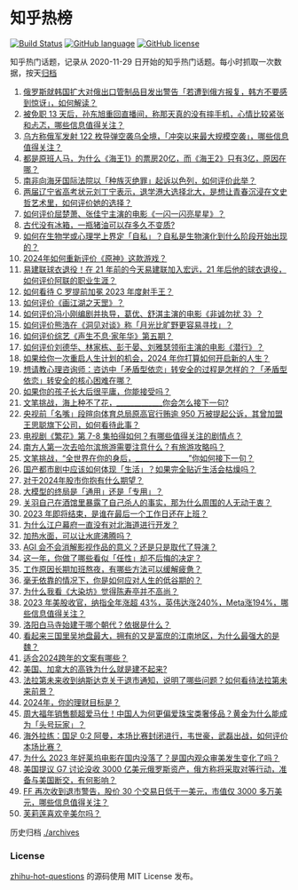 # 知乎热榜
[![Build Status](https://github.com/ToWeLong/zhihu-hot-questions/workflows/CI/badge.svg)](https://github.com/ToWeLong/zhihu-hot-questions/actions)
[![GitHub language](https://img.shields.io/badge/language-golang-orange.svg)](https://golang.org/)
[![GitHub license](https://img.shields.io/github/license/ToWeLong/zhihu-hot-questions)](https://github.com/ToWeLong/zhihu-hot-questions/blob/main/LICENSE)

知乎热门话题，记录从 2020-11-29 日开始的知乎热门话题。每小时抓取一次数据，按天[归档](./archives)

<!-- BEGIN -->

1. [俄罗斯就韩国扩大对俄出口管制品目发出警告「若遭到俄方报复，韩方不要感到惊讶」，如何解读？](https://www.zhihu.com/question/637266041)
1. [被免职 13 天后，孙东旭重回直播间，称那天真的没有摔手机，心情比较紧张和忐忑，哪些信息值得关注？](https://www.zhihu.com/question/637387531)
1. [乌方称俄军发射 122 枚导弹空袭乌全境，「冲突以来最大规模空袭」，哪些信息值得关注？](https://www.zhihu.com/question/637390854)
1. [都是原班人马，为什么《海王1》的票房20亿，而《海王2》只有3亿，原因在哪？](https://www.zhihu.com/question/636635627)
1. [南非向海牙国际法院以「种族灭绝罪」起诉以色列，如何评价此举？](https://www.zhihu.com/question/637390965)
1. [两届辽宁省高考状元刘丁宁表示，退学港大选择北大，是想让青春沉浸在文史哲艺术里，如何评价她的选择？](https://www.zhihu.com/question/637392669)
1. [如何评价屈楚萧、张佳宁主演的电影《一闪一闪亮星星》？](https://www.zhihu.com/question/636157557)
1. [古代没有冰箱，一瓶猪油可以存多久不变质?](https://www.zhihu.com/question/636408596)
1. [如何在生物学或心理学上界定「自私」？自私是生物演化到什么阶段开始出现的？](https://www.zhihu.com/question/632952786)
1. [2024年如何重新评价《原神》这款游戏？](https://www.zhihu.com/question/636881736)
1. [易建联球衣退役！在 21 年前的今天易建联加入宏远，21 年后他的球衣退役，如何评价阿联的职业生涯？](https://www.zhihu.com/question/637346611)
1. [如何看待 C 罗提前加冕 2023 年度射手王？](https://www.zhihu.com/question/637085975)
1. [如何评价《画江湖之天罡》？](https://www.zhihu.com/question/637224448)
1. [如何评价冯小刚编剧并执导，葛优、舒淇主演的电影《非诚勿扰 3》？](https://www.zhihu.com/question/607954013)
1. [如何评价熊浩在《洞见对谈》称「月光比旷野更容易寻找」？](https://www.zhihu.com/question/637238750)
1. [如何评价综艺《声生不息·家年华》第五期？](https://www.zhihu.com/question/637390549)
1. [如何评价刘德华、林家栋、彭于晏、刘雅瑟领衔主演的电影《潜行》？](https://www.zhihu.com/question/637334154)
1. [如果给你一次重启人生计划的机会，2024 年你打算如何开启新的人生？](https://www.zhihu.com/question/633815897)
1. [想请教心理咨询师：咨访中「矛盾型依恋」转安全的过程是怎样的？「矛盾型依恋」转安全的核心困难在哪？](https://www.zhihu.com/question/633315338)
1. [如果你的孩子长大后很平庸，你能接受吗？](https://www.zhihu.com/question/637231946)
1. [文笔挑战，海上种不了花，_____________你会怎么接下一句?](https://www.zhihu.com/question/632609487)
1. [央视前「名嘴」段暄向体育总局原高官行贿逾 950 万被提起公诉，其曾加盟王思聪旗下公司，如何看待此事？](https://www.zhihu.com/question/637397273)
1. [电视剧《繁花》第 7-8 集拍得如何？有哪些值得关注的剧情点？](https://www.zhihu.com/question/637299098)
1. [南方人第一次去哈尔滨旅游需要注意什么？有旅游攻略吗？](https://www.zhihu.com/question/637396154)
1. [文笔挑战，“全世界在你的身后，_______________”你如何接下一句？](https://www.zhihu.com/question/637273483)
1. [国产都市剧中应该如何体现「生活」？如果完全贴近生活会枯燥吗？](https://www.zhihu.com/question/636483458)
1. [对于2024年股市你抱有什么期望？](https://www.zhihu.com/question/636909073)
1. [大模型的终局是「通用」还是「专用」？](https://www.zhihu.com/question/636099862)
1. [关羽自己在酒馆里暴露了自己杀人的事实，那为什么周围的人无动于衷？](https://www.zhihu.com/question/634570168)
1. [2023 年即将结束，是谁在最后一个工作日还在上班？](https://www.zhihu.com/question/637248325)
1. [为什么江户幕府一直没有对北海道进行开发？](https://www.zhihu.com/question/624864450)
1. [加热水面，可以让水底沸腾吗？](https://www.zhihu.com/question/426664678)
1. [AGI 会不会消解影视作品的意义？还是只是取代了导演？](https://www.zhihu.com/question/635942442)
1. [这一年，你做了哪些看似「任性」却不后悔的决定？](https://www.zhihu.com/question/632309455)
1. [工作原因长期加班熬夜，有哪些方法可以缓解疲惫？](https://www.zhihu.com/question/637387966)
1. [毫无依靠的情况下，你是如何应对人生的低谷期的？](https://www.zhihu.com/question/631423629)
1. [为什么我看《大染坊》觉得陈寿亭并不高尚？](https://www.zhihu.com/question/565999899)
1. [2023 年美股收官，纳指全年涨超 43%，英伟达涨240%，Meta涨194%，哪些信息值得关注？](https://www.zhihu.com/question/637389231)
1. [洛阳白马寺始建于哪个朝代？依据是什么？](https://www.zhihu.com/question/51245100)
1. [看起来三国里吴地盘最大，拥有的又是富庶的江南地区，为什么最强大的是魏？](https://www.zhihu.com/question/637171655)
1. [适合2024跨年的文案有哪些？](https://www.zhihu.com/question/637162936)
1. [美国、加拿大的高铁为什么就是建不起来?](https://www.zhihu.com/question/636530207)
1. [法拉第未来收到纳斯达克关于退市通知，说明了哪些问题？如何看待法拉第未来前景？](https://www.zhihu.com/question/637298735)
1. [2024年，你的理财目标是？](https://www.zhihu.com/question/637273427)
1. [周大福年销售额超爱马仕！中国人为何更偏爱珠宝类奢侈品？黄金为什么能成为「头号玩家」？](https://www.zhihu.com/question/637277889)
1. [海外拉练：国足 0:2 阿曼，本场比赛封闭进行，韦世豪，武磊出战，如何评价本场比赛？](https://www.zhihu.com/question/637368005)
1. [为什么 2023 年好莱坞电影在国内没落了？是国内观众审美发生变化了吗？](https://www.zhihu.com/question/636451250)
1. [美国提议 G7 讨论没收 3000 亿美元俄罗斯资产，俄方称将采取对等行动，准备与美国断交，有何影响？](https://www.zhihu.com/question/637389245)
1. [FF 再次收到退市警告，股价 30 个交易日低于一美元，市值仅 3000 多万美元，哪些信息值得关注？](https://www.zhihu.com/question/637338874)
1. [芙莉莲喜欢辛美尔吗？](https://www.zhihu.com/question/636854397)

<!-- END -->

历史归档 [./archives](./archives)


### License
[zhihu-hot-questions](https://github.com/towelong/zhihu-hot-questions) 的源码使用 MIT License 发布。